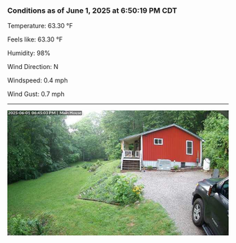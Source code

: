 ### Conditions as of June 1, 2025 at 6:50:19 PM CDT 

Temperature: 63.30 &deg;F

Feels like: 63.30 &deg;F

Humidity: 98%

Wind Direction: N

Windspeed: 0.4 mph

Wind Gust: 0.7 mph

---

<img src="./images/latest.jpeg"/>

